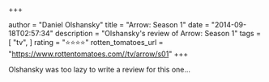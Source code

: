 +++

author = "Daniel Olshansky"
title = "Arrow: Season 1"
date = "2014-09-18T02:57:34"
description = "Olshansky's review of Arrow: Season 1"
tags = [
    "tv",
]
rating = "⭐⭐⭐⭐"
rotten_tomatoes_url = "https://www.rottentomatoes.com//tv/arrow/s01"
+++

Olshansky was too lazy to write a review for this one...

